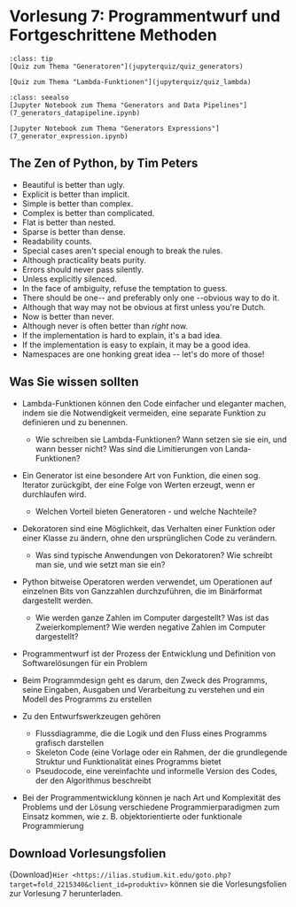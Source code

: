 # Vorlesung 7: Programmentwurf und Fortgeschrittene Methoden

```{admonition} Hier geht zum Quiz...
:class: tip
[Quiz zum Thema "Generatoren"](jupyterquiz/quiz_generators)

[Quiz zum Thema "Lambda-Funktionen"](jupyterquiz/quiz_lambda)

```

```{admonition} Beispiele und Vertiefung
:class: seealso
[Jupyter Notebook zum Thema "Generators and Data Pipelines"](7_generators_datapipeline.ipynb)

[Jupyter Notebook zum Thema "Generators Expressions"](7_generator_expression.ipynb)
```

<!--## Was Sie wissen sollten-->
## The Zen of Python, by Tim Peters

* Beautiful is better than ugly.
* Explicit is better than implicit.
* Simple is better than complex.
* Complex is better than complicated.
* Flat is better than nested.
* Sparse is better than dense.
* Readability counts.
* Special cases aren't special enough to break the rules.
* Although practicality beats purity.
* Errors should never pass silently.
* Unless explicitly silenced.
* In the face of ambiguity, refuse the temptation to guess.
* There should be one-- and preferably only one --obvious way to do it.
* Although that way may not be obvious at first unless you're Dutch.
* Now is better than never.
* Although never is often better than *right* now.
* If the implementation is hard to explain, it's a bad idea.
* If the implementation is easy to explain, it may be a good idea.
* Namespaces are one honking great idea -- let's do more of those!

## Was Sie wissen sollten
* Lambda-Funktionen können den Code einfacher und eleganter machen, indem sie die Notwendigkeit vermeiden, eine separate Funktion zu definieren und zu benennen.
    * Wie schreiben sie Lambda-Funktionen? Wann setzen sie sie ein, und wann besser nicht? Was sind die Limitierungen von Landa-Funktionen?
* Ein Generator ist eine besondere Art von Funktion, die einen sog. Iterator zurückgibt, der eine Folge von Werten erzeugt, wenn er durchlaufen wird.
    * Welchen Vorteil bieten Generatoren - und welche Nachteile?
* Dekoratoren sind eine Möglichkeit, das Verhalten einer Funktion oder einer Klasse zu ändern, ohne den ursprünglichen Code zu verändern.
    * Was sind typische Anwendungen von Dekoratoren? Wie schreibt man sie, und wie setzt man sie ein?
* Python bitweise Operatoren werden verwendet, um Operationen auf einzelnen Bits von Ganzzahlen durchzuführen, die im Binärformat dargestellt werden.
    * Wie werden ganze Zahlen im Computer dargestellt? Was ist das Zweierkomplement? Wie werden negative Zahlen im Computer dargestellt?

* Programmentwurf ist der Prozess der Entwicklung und Definition von Softwarelösungen für ein Problem
* Beim Programmdesign geht es darum, den Zweck des Programms, seine Eingaben, Ausgaben und Verarbeitung zu verstehen und ein Modell des Programms zu erstellen
* Zu den Entwurfswerkzeugen gehören 
    * Flussdiagramme, die die Logik und den Fluss eines Programms grafisch darstellen
    * Skeleton Code (eine Vorlage oder ein Rahmen, der die grundlegende Struktur und Funktionalität eines Programms bietet
    * Pseudocode, eine vereinfachte und informelle Version des Codes, der den Algorithmus beschreibt
* Bei der Programmentwicklung können je nach Art und Komplexität des Problems und der Lösung verschiedene Programmierparadigmen zum Einsatz kommen, wie z. B. objektorientierte oder funktionale Programmierung

## Download Vorlesungsfolien

{Download}`Hier <https://ilias.studium.kit.edu/goto.php?target=fold_2215340&client_id=produktiv>` können sie die Vorlesungsfolien zur Vorlesung 7 herunterladen.

